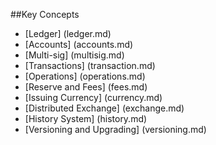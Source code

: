 ##Key Concepts

- [Ledger] (ledger.md)
- [Accounts] (accounts.md) 
- [Multi-sig] (multisig.md)
- [Transactions] (transaction.md)
- [Operations] (operations.md)
- [Reserve and Fees] (fees.md)
- [Issuing Currency] (currency.md)
- [Distributed Exchange] (exchange.md)
- [History System] (history.md)
- [Versioning and Upgrading] (versioning.md)


